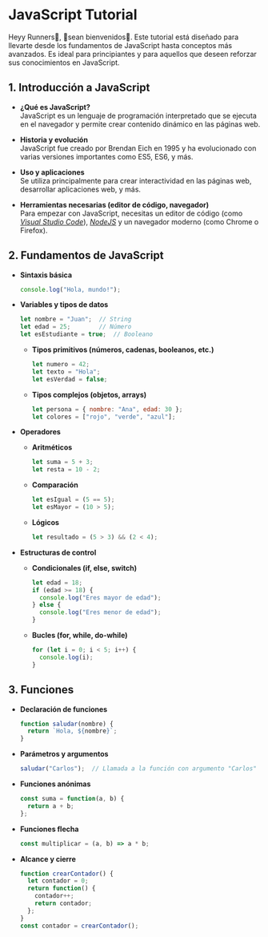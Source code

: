 
# JavaScript Tutorial

Heyy Runners🤖, 👋sean bienvenidos👋.
Este tutorial está diseñado para llevarte desde los fundamentos de JavaScript hasta conceptos más avanzados. Es ideal para principiantes y para aquellos que deseen reforzar sus conocimientos en JavaScript.

## 1. Introducción a JavaScript
- **¿Qué es JavaScript?**  
JavaScript es un lenguaje de programación interpretado que se ejecuta en el navegador y permite crear contenido dinámico en las páginas web.

- **Historia y evolución**  
JavaScript fue creado por Brendan Eich en 1995 y ha evolucionado con varias versiones importantes como ES5, ES6, y más.

- **Uso y aplicaciones**  
Se utiliza principalmente para crear interactividad en las páginas web, desarrollar aplicaciones web, y más.

- **Herramientas necesarias (editor de código, navegador)**  
Para empezar con JavaScript, necesitas un editor de código (como [*Visual Studio Code*](https://code.visualstudio.com)), [*NodeJS*](https://nodejs.org/en)  y un navegador moderno (como Chrome o Firefox).

## 2. Fundamentos de JavaScript
- **Sintaxis básica**  
  ```javascript
  console.log("Hola, mundo!");
  ```

- **Variables y tipos de datos**  
  ```javascript
  let nombre = "Juan";  // String
  let edad = 25;        // Número
  let esEstudiante = true;  // Booleano
  ```

  - **Tipos primitivos (números, cadenas, booleanos, etc.)**
    ```javascript
    let numero = 42;
    let texto = "Hola";
    let esVerdad = false;
    ```

  - **Tipos complejos (objetos, arrays)**
    ```javascript
    let persona = { nombre: "Ana", edad: 30 };
    let colores = ["rojo", "verde", "azul"];
    ```

- **Operadores**  
  - **Aritméticos**  
    ```javascript
    let suma = 5 + 3;
    let resta = 10 - 2;
    ```

  - **Comparación**  
    ```javascript
    let esIgual = (5 == 5);
    let esMayor = (10 > 5);
    ```

  - **Lógicos**  
    ```javascript
    let resultado = (5 > 3) && (2 < 4);
    ```

- **Estructuras de control**  
  - **Condicionales (if, else, switch)**  
    ```javascript
    let edad = 18;
    if (edad >= 18) {
      console.log("Eres mayor de edad");
    } else {
      console.log("Eres menor de edad");
    }
    ```

  - **Bucles (for, while, do-while)**  
    ```javascript
    for (let i = 0; i < 5; i++) {
      console.log(i);
    }
    ```

## 3. Funciones
- **Declaración de funciones**  
  ```javascript
  function saludar(nombre) {
    return `Hola, ${nombre}`;
  }
  ```

- **Parámetros y argumentos**  
  ```javascript
  saludar("Carlos");  // Llamada a la función con argumento "Carlos"
  ```

- **Funciones anónimas**  
  ```javascript
  const suma = function(a, b) {
    return a + b;
  };
  ```

- **Funciones flecha**  
  ```javascript
  const multiplicar = (a, b) => a * b;
  ```

- **Alcance y cierre**  
  ```javascript
  function crearContador() {
    let contador = 0;
    return function() {
      contador++;
      return contador;
    };
  }
  const contador = crearContador();
  ```
